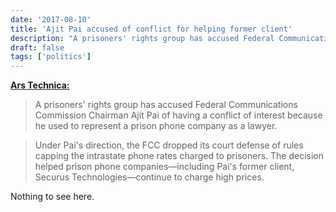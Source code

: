 ```yaml
---
date: '2017-08-10'
title: 'Ajit Pai accused of conflict for helping former client'
description: "A prisoners' rights group has accused Federal Communications Commission Chairman Ajit Pai of having a conflict of interest because he used to represent a prison phone company as a lawyer."
draft: false
tags: ['politics']
---
```


**[Ars Technica:](https://arstechnica.com/?p=1145545)**

> A prisoners' rights group has accused Federal Communications Commission Chairman Ajit Pai of having a conflict of interest because he used to represent a prison phone company as a lawyer.<!-- excerpt -->

> Under Pai's direction, the FCC dropped its court defense of rules capping the intrastate phone rates charged to prisoners. The decision helped prison phone companies—including Pai's former client, Securus Technologies—continue to charge high prices.

Nothing to see here.
